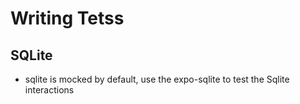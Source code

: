 # Writing Tetss

## SQLite

- sqlite is mocked by default, use the expo-sqlite to test the Sqlite interactions

